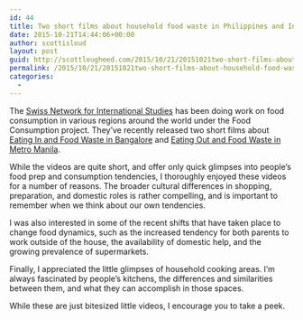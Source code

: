 ```yaml
---
id: 44
title: Two short films about household food waste in Philippines and India
date: 2015-10-21T14:44:06+00:00
author: scottisloud
layout: post
guid: http://scottlougheed.com/2015/10/21/20151021two-short-films-about-household-food-waste-in-philippines-and-india/
permalink: /2015/10/21/20151021two-short-films-about-household-food-waste-in-philippines-and-india/
categories:
  - 
---
```

The <a target="_blank" href="http://www.snis.ch">Swiss Network for International Studies</a> has been doing work on food consumption in various regions around the world under the Food Consumption project. They&#8217;ve recently released two short films about <a target="_blank" href="http://foodconsumption.snis.ch/eating-in-and-food-waste-in-bangalore/">Eating In and Food Waste in Bangalore</a>&nbsp;and <a target="_blank" href="http://foodconsumption.snis.ch/eating-out-and-food-waste-in-metro-manila/">Eating Out and Food Waste in Metro Manila</a>.&nbsp;

While the videos are quite short, and offer only quick glimpses into people&#8217;s food prep and consumption tendencies,&nbsp;I thoroughly enjoyed these videos for a number of reasons. The broader cultural differences in shopping, preparation, and domestic roles is rather compelling, and is important to remember when we think about our own tendencies.&nbsp;

I was also interested in some of the recent shifts that have taken place to change food dynamics, such as the increased tendency for both parents to work outside of the house, the availability of domestic help, and the growing prevalence of supermarkets.&nbsp;

Finally, I appreciated the little glimpses of household cooking areas. I&#8217;m always fascinated by people&#8217;s kitchens, the differences and similarities between them, and what they can accomplish in those spaces.&nbsp;

While these are just bitesized little videos, I encourage you to take a peek.&nbsp;

